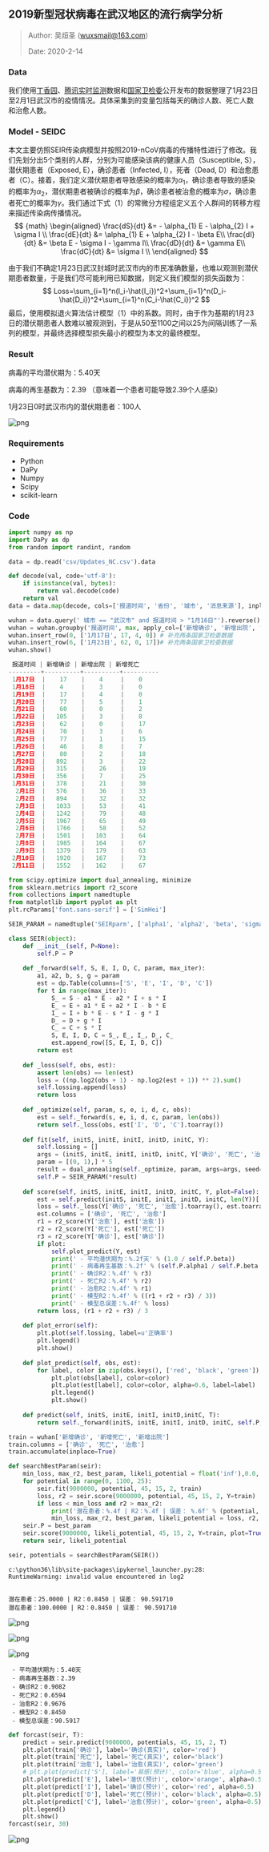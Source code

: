 ## 2019新型冠状病毒在武汉地区的流行病学分析

> Author: 吴烜圣 (wuxsmail@163.com)
>
> Date: 2020-2-14

### Data

我们使用[丁香园](https://github.com/BlankerL/DXY-COVID-19-Data)、[腾讯实时监测](https://news.qq.com/zt2020/page/feiyan.htm)数据和[国家卫检委](https://github.com/839Studio/Novel-Coronavirus-Updates)公开发布的数据整理了1月23日至2月1日武汉市的疫情情况。具体采集到的变量包括每天的确诊人数、死亡人数和治愈人数。

### Model - SEIDC

本文主要仿照SEIR传染病模型并按照2019-nCoV病毒的传播特性进行了修改。我们先划分出5个类别的人群，分别为可能感染该病的健康人员（Susceptible, S），潜伏期患者（Exposed, E），确诊患者（Infected, I），死者（Dead, D）和治愈患者（C）。接着，我们定义潜伏期患者导致感染的概率为$\alpha_1$，确诊患者导致的感染的概率为$\alpha_2$，潜伏期患者被确诊的概率为$\beta$，确诊患者被治愈的概率为$\sigma$，确诊患者死亡的概率为$\gamma$。我们通过下式（1）的常微分方程组定义五个人群间的转移方程来描述传染病传播情况。
$$ {math}
\begin{aligned}
\frac{dS}{dt} &= - \alpha_{1} E - \alpha_{2} I + \sigma I \\
\frac{dE}{dt} &= \alpha_{1} E + \alpha_{2} I - \beta E\\
\frac{dI}{dt} &= \beta E - \sigma I - \gamma I\\
\frac{dD}{dt} &= \gamma E\\
\frac{dC}{dt} &= \sigma I \\
\end{aligned}
$$

由于我们不确定1月23日武汉封城时武汉市内的市民准确数量，也难以观测到潜伏期患者数量，于是我们尽可能利用已知数据，则定义我们模型的损失函数为：
$$
Loss=\sum_{i=1}^n(I_i-\hat{I_i})^2+\sum_{i=1}^n(D_i-\hat{D_i})^2+\sum_{i=1}^n(C_i-\hat{C_i})^2
$$
最后，使用模拟退火算法估计模型（1）中的系数。同时，由于作为基期的1月23日的潜伏期患者人数难以被观测到，于是从50至1100之间以25为间隔训练了一系列的模型，并最终选择模型损失最小的模型为本文的最终模型。

### Result

病毒的平均潜伏期为：5.40天 

病毒的再生基数为：2.39 （意味着一个患者可能导致2.39个人感染）

1月23日0时武汉市内的潜伏期患者：100人

![png](output_7_0.png)

### Requirements

* Python
* DaPy
* Numpy
* Scipy
* scikit-learn

### Code

```python
import numpy as np
import DaPy as dp
from random import randint, random
```


```python
data = dp.read('csv/Updates_NC.csv').data
```

```python
def decode(val, code='utf-8'):
    if isinstance(val, bytes):
        return val.decode(code)
    return val
data = data.map(decode, cols=['报道时间', '省份', '城市', '消息来源'], inplace=True)
```


```python
wuhan = data.query(' 城市 == "武汉市" and 报道时间 > "1月16日"').reverse()
wuhan = wuhan.groupby('报道时间', max, apply_col=['新增确诊', '新增出院', '新增死亡'])
wuhan.insert_row(0, ['1月17日', 17, 4, 0]) # 补充两条国家卫检委数据
wuhan.insert_row(6, ['1月23日', 62, 0, 17])# 补充两条国家卫检委数据
wuhan.show()
```

```python
 报道时间 | 新增确诊 | 新增出院 | 新增死亡 
---------+----------+----------+----------
 1月17日  |    17    |    4     |    0     
 1月18日  |    4     |    3     |    0     
 1月19日  |    17    |    4     |    0     
 1月20日  |    77    |    5     |    1     
 1月21日  |    60    |    0     |    2     
 1月22日  |   105    |    3     |    8     
 1月23日  |    62    |    0     |    17    
 1月24日  |    70    |    3     |    6     
 1月25日  |    77    |    1     |    15    
 1月26日  |    46    |    8     |    7     
 1月27日  |    80    |    2     |    18    
 1月28日  |   892    |    3     |    22    
 1月29日  |   315    |    26    |    19    
 1月30日  |   356    |    7     |    25    
 1月31日  |   378    |    21    |    30    
  2月1日  |   576    |    36    |    33    
  2月2日  |   894    |    32    |    32    
  2月3日  |   1033   |    53    |    41    
  2月4日  |   1242   |    79    |    48    
  2月5日  |   1967   |    65    |    49    
  2月6日  |   1766   |    58    |    52    
  2月7日  |   1501   |   103    |    64    
  2月8日  |   1985   |   164    |    67    
  2月9日  |   1379   |   179    |    63    
 2月10日  |   1920   |   167    |    73    
 2月11日  |   1552   |   162    |    67    
```


```python
from scipy.optimize import dual_annealing, minimize
from sklearn.metrics import r2_score
from collections import namedtuple
from matplotlib import pyplot as plt
plt.rcParams['font.sans-serif'] = ['SimHei']

SEIR_PARAM = namedtuple('SEIRparm', ['alpha1', 'alpha2', 'beta', 'sigma', 'gamma'])

class SEIR(object):
    def __init__(self, P=None):
        self.P = P
        
    def _forward(self, S, E, I, D, C, param, max_iter):
        a1, a2, b, s, g = param
        est = dp.Table(columns=['S', 'E', 'I', 'D', 'C'])
        for t in range(max_iter):
            S_ = S - a1 * E - a2 * I + s * I
            E_ = E + a1 * E + a2 * I - b * E
            I_ = I + b * E - s * I - g * I
            D_ = D + g * I
            C_ = C + s * I
            S, E, I, D, C = S_, E_, I_, D_, C_
            est.append_row([S, E, I, D, C])
        return est
    
    def _loss(self, obs, est):
        assert len(obs) == len(est)
        loss = ((np.log2(obs + 1) - np.log2(est + 1)) ** 2).sum()
        self.lossing.append(loss)
        return loss
    
    def _optimize(self, param, s, e, i, d, c, obs):
        est = self._forward(s, e, i, d, c, param, len(obs))
        return self._loss(obs, est['I', 'D', 'C'].toarray())
    
    def fit(self, initS, initE, initI, initD, initC, Y):
        self.lossing = []
        args = (initS, initE, initI, initD, initC, Y['确诊', '死亡', '治愈'].toarray())
        param = [(0, 1),] * 5
        result = dual_annealing(self._optimize, param, args=args, seed=30, maxiter=10)['x']
        self.P = SEIR_PARAM(*result)
    
    def score(self, initS, initE, initI, initD, initC, Y, plot=False):
        est = self.predict(initS, initE, initI, initD, initC, len(Y))['I', 'D', 'C']
        loss = self._loss(Y['确诊', '死亡', '治愈'].toarray(), est.toarray())
        est.columns = ['确诊', '死亡', '治愈']
        r1 = r2_score(Y['治愈'], est['治愈'])
        r2 = r2_score(Y['死亡'], est['死亡'])
        r3 = r2_score(Y['确诊'], est['确诊'])
        if plot:
            self.plot_predict(Y, est)
            print(' - 平均潜伏期为：%.2f天' % (1.0 / self.P.beta))
            print(' - 病毒再生基数：%.2f' % (self.P.alpha1 / self.P.beta + (self.P.alpha2 / self.P.sigma + self.P.alpha2 / self.P.gamma)/ 2))
            print(' - 确诊R2：%.4f' % r3)
            print(' - 死亡R2：%.4f' % r2)
            print(' - 治愈R2：%.4f' % r1)
            print(' - 模型R2：%.4f' % ((r1 + r2 + r3) / 3))
            print(' - 模型总误差：%.4f' % loss)
        return loss, (r1 + r2 + r3) / 3
    
    def plot_error(self):
        plt.plot(self.lossing, label=u'正确率')
        plt.legend()
        plt.show()
    
    def plot_predict(self, obs, est):
        for label, color in zip(obs.keys(), ['red', 'black', 'green']):
            plt.plot(obs[label], color=color)
            plt.plot(est[label], color=color, alpha=0.6, label=label)
            plt.legend()
            plt.show()
            
    def predict(self, initS, initE, initI, initD,initC, T):
        return self._forward(initS, initE, initI, initD, initC, self.P, T)
```


```python
train = wuhan['新增确诊', '新增死亡', '新增出院']
train.columns = ['确诊', '死亡', '治愈']
train.accumulate(inplace=True)

def searchBestParam(seir):
    min_loss, max_r2, best_param, likeli_potential = float('inf'),0.0, None, 0
    for potential in range(0, 1100, 25):
        seir.fit(9000000, potential, 45, 15, 2, train)
        loss, r2 = seir.score(9000000, potential, 45, 15, 2, Y=train)
        if loss < min_loss and r2 > max_r2:
            print('潜在患者：%.4f | R2：%.4f | 误差： %.6f' % (potential, r2, loss))
            min_loss, max_r2, best_param, likeli_potential = loss, r2, seir.P, potential
    seir.P = best_param
    seir.score(9000000, likeli_potential, 45, 15, 2, Y=train, plot=True)
    return seir, likeli_potential

seir, potentials = searchBestParam(SEIR())
```

    c:\python36\lib\site-packages\ipykernel_launcher.py:28: RuntimeWarning: invalid value encountered in log2


    潜在患者：25.0000 | R2：0.8450 | 误差： 90.591710
    潜在患者：100.0000 | R2：0.8450 | 误差： 90.591710



![png](output_6_2.png)



![png](output_6_3.png)



![png](output_6_4.png)


     - 平均潜伏期为：5.40天
     - 病毒再生基数：2.39
     - 确诊R2：0.9082
     - 死亡R2：0.6594
     - 治愈R2：0.9676
     - 模型R2：0.8450
     - 模型总误差：90.5917

```python
def forcast(seir, T):
    predict = seir.predict(9000000, potentials, 45, 15, 2, T)
    plt.plot(train['确诊'], label='确诊(真实)', color='red')
    plt.plot(train['死亡'], label='死亡(真实)', color='black')
    plt.plot(train['治愈'], label='治愈(真实)', color='green')
    # plt.plot(predict['S'], label='易感(预计)', color='blue', alpha=0.5)
    plt.plot(predict['E'], label='潜伏(预计)', color='orange', alpha=0.5)
    plt.plot(predict['I'], label='确诊(预计)', color='red', alpha=0.5)
    plt.plot(predict['D'], label='死亡(预计)', color='black', alpha=0.5)
    plt.plot(predict['C'], label='治愈(预计)', color='green', alpha=0.5)
    plt.legend()
    plt.show()
forcast(seir, 30)
```


![png](output_7_0.png)

